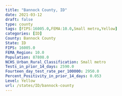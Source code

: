 ```yaml
---
title: "Bannock County, ID"
date: 2021-03-12
draft: false
type: county
tags: [FIPS:16005.0,FEMA:10.0,Small metro,Yellow]
categories: [ID]
County: Bannock County
State: ID
FIPS: 16005.0
FEMA_Region: 10.0
Population: 87808.0
NCHS_Urban_Rural_Classification: Small metro
Tests_in_prior_14_days: 2590.0
Fourteen_day_test_rate_per_100000: 2950.0
Percent_Positivity_in_prior_14_days: 0.053
Level: Yellow
url: /states/ID/bannock-county
---
```



